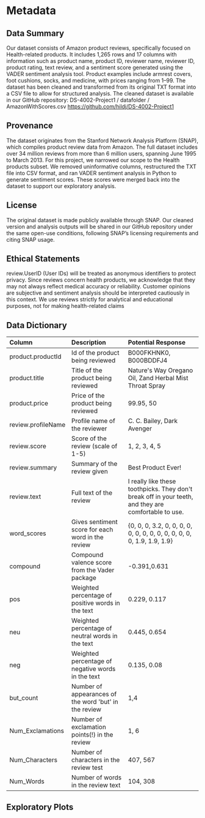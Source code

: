 # Metadata

## Data Summary

Our dataset consists of Amazon product reviews, specifically focused on Health-related products. It includes 1,265 rows and 17 columns with information such as product name, product ID, reviewer name, reviewer ID, product rating, text review, and a sentiment score generated using the VADER sentiment analysis tool. Product examples include armrest covers, foot cushions, socks, and medicine, with prices ranging from $1–$99. The dataset has been cleaned and transformed from its original TXT format into a CSV file to allow for structured analysis. The cleaned dataset is available in our GitHub repository: DS-4002-Project1 / datafolder / AmazonWithScores.csv https://github.com/hildj/DS-4002-Project1 

## Provenance

The dataset originates from the Stanford Network Analysis Platform (SNAP), which compiles product review data from Amazon. The full dataset includes over 34 million reviews from more than 6 million users, spanning June 1995 to March 2013. For this project, we narrowed our scope to the Health products subset. We removed uninformative columns, restructured the TXT file into CSV format, and ran VADER sentiment analysis in Python to generate sentiment scores. These scores were merged back into the dataset to support our exploratory analysis.

## License

The original dataset is made publicly available through SNAP. Our cleaned version and analysis outputs will be shared in our GitHub repository under the same open-use conditions, following SNAP’s licensing requirements and citing SNAP usage.

## Ethical Statements

review.UserID (User IDs) will be treated as anonymous identifiers to protect privacy. Since reviews concern health products, we acknowledge that they may not always reflect medical accuracy or reliability. Customer opinions are subjective and sentiment analysis should be interpreted cautiously in this context. We use reviews strictly for analytical and educational purposes, not for making health-related claims

## Data Dictionary

| Column | Description | Potential Response |
| :------- | :------- | :------- |
| product.productId | Id of the product being reviewed | B000FKHNK0, B000BDDFJ4|
| product.title | Title of the product being reviewed | Nature's Way Oregano Oil, Zand Herbal Mist Throat Spray |
| product.price | Price of the product being reviewed | 99.95, 50|
| review.profileName | Profile name of the reviewer | C. C. Bailey, Dark Avenger|
| review.score | Score of the review (scale of 1-5) | 1, 2, 3, 4, 5|
| review.summary | Summary of the review given | Best Product Ever! |
| review.text | Full text of the review | I really like these toothpicks. They don't break off in your teeth, and they are comfortable to use.|
| word_scores | Gives sentiment score for each word in the review | {0, 0, 0, 3.2, 0, 0, 0, 0, 0, 0, 0, 0, 0, 0, 0, 0, 0, 0, 1.9, 1.9, 1.9}|
| compound | Compound valence score from the Vader package | -0.391,0.631|
| pos | Weighted percentage of positive words in the text | 0.229, 0.117|
| neu | Weighted percentage of neutral words in the text | 0.445, 0.654|
| neg | Weighted percentage of negative words in the text | 0.135, 0.08|
| but_count | Number of appearances of the word 'but' in the review | 1,4|
| Num_Exclamations | Number of exclamation points(!) in the review | 1, 6|
| Num_Characters | Number of characters in the review test |407, 567|
| Num_Words | Number of words in the review text | 104, 308|

## Exploratory Plots




